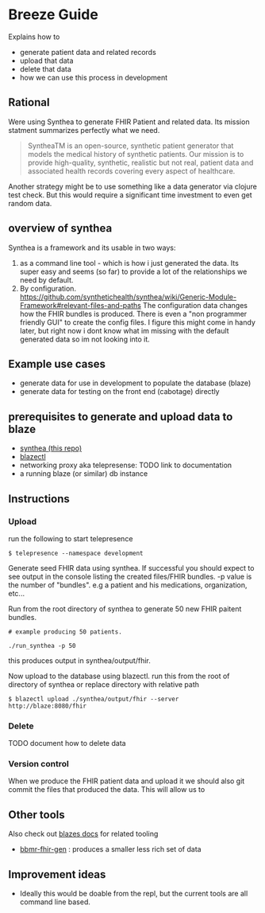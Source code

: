 # Breeze Guide

Explains how to

* generate patient data and related records
* upload that data
* delete that data
* how we can use this process in development

## Rational

Were using Synthea to generate FHIR Patient and related data. Its mission statment summarizes perfectly what we need.

> SyntheaTM is an open-source, synthetic patient generator that models the medical history of synthetic patients. Our mission is to provide high-quality, synthetic, realistic but not real, patient data and associated health records covering every aspect of healthcare.

Another strategy might be to use something like a data generator via clojure test check. But this
would require a significant time investment to even get random data. 


## overview of synthea

Synthea is a framework and its usable in two ways:

1. as a command line tool - which is how i just generated the data. Its super easy and seems (so far) to provide a lot of the relationships we need by default.
2. By configuration. https://github.com/synthetichealth/synthea/wiki/Generic-Module-Framework#relevant-files-and-paths
The configuration data changes how the FHIR bundles is produced. There is even a "non programmer friendly GUI" to create the config files. I figure this might come in handy later, but right now i dont know what im missing with the default generated data so im not looking into it.

## Example use cases

- generate data for use in development to populate the database (blaze)
- generate data for testing on the front end (cabotage) directly

## prerequisites to generate and upload data to blaze
- [synthea (this repo)](https://github.com/synthetichealth/synthea)
- [blazectl](https://github.com/life-research/blazectl) 
- networking proxy aka telepresense: TODO link to documentation
- a running blaze (or similar) db instance


## Instructions

### Upload

run the following to start telepresence

```
$ telepresence --namespace development
```

Generate seed FHIR data using synthea. If successful you should expect to see output
in the console listing the created files/FHIR bundles.
-p value is the number of "bundles". e.g a patient and his medications, organization, etc...

Run from the root directory of synthea to generate 50 new FHIR paitent bundles.

```
# example producing 50 patients.

./run_synthea -p 50
```

this produces output in synthea/output/fhir.

Now upload to the database using blazectl. run this from the root of directory of synthea or replace directory with relative path

```
$ blazectl upload ./synthea/output/fhir --server http://blaze:8080/fhir
```

### Delete

TODO document how to delete data

### Version control

When we produce the FHIR patient data and upload it we should also git commit the files that produced the data.
This will allow us to 

## Other tools

Also check out [blazes docs](https://alexanderkiel.gitbook.io/blaze/tooling#bbmri-fhir-gen) for related tooling

* [bbmr-fhir-gen](https://alexanderkiel.gitbook.io/blaze/tooling#bbmri-fhir-gen:) : produces a smaller less rich set of data

## Improvement ideas

- Ideally this would be doable from the repl, but the current tools are all command line based.

